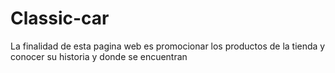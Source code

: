 # Classic-car
La finalidad de esta pagina web  es promocionar los productos de la tienda y conocer su historia y donde se encuentran 
